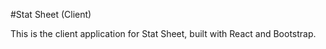 #Stat Sheet (Client)

This is the client application for Stat Sheet, built with React and Bootstrap. 